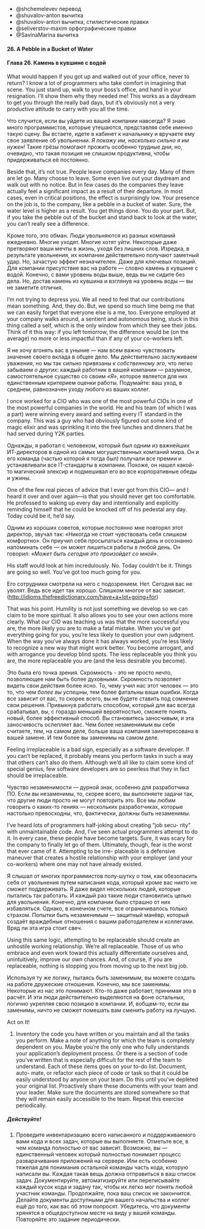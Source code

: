 - @shchemelevev перевод
- @shuvalov-anton вычитка
- @shuvalov-anton вычитка, стилистические правки
- @seliverstov-maxim орфографические правки
- @SavinaMarina вычитка

#### 26. A Pebble in a Bucket of Water

#### Глава 26. Камень в кувшине с водой


What would happen if you got up and walked out of your office, never
to return? I know a lot of programmers who take comfort in imagining
that scene. You just stand up, walk to your boss’s office, and hand in
your resignation. I’ll show them why they needed me! This works as a
daydream to get you through the really bad days, but it’s obviously
not a very productive attitude to carry with you all the time.

Что случится, если вы уйдете из вашей компании навсегда? Я знаю много 
программистов, которые утешаются, представляя себе именно такую сцену. Вы 
встаете, идете в кабинет к начальнику и вручаете ему свое заявление об
увольнении. _Я покажу им, насколько сильно я им нужен!_ Такие грёзы
помогают прожить особенно трудные дни, но, очевидно, что такая позиция
не слишком продуктивна, чтобы придерживаться её постоянно.

Beside that, it’s not true. People leave companies every day. Many
of them are let go. Many choose to leave. Some even live out your
daydream and walk out with no notice. But in few cases do the
companies they leave actually feel a significant impact as a result of
their departure. In most cases, even in critical positions, the effect is
surprisingly low. Your presence on the job is, to the company, like a
pebble in a bucket of water. Sure, the water level is higher as a result.
You get things done. You do your part. But, if you take the pebble out
of the bucket and stand back to look at the water, you can’t really see
a difference.

Кроме того, это обман. Люди увольняются из разных компаний ежедневно. 
Многие уходят. Многие хотят уйти. Некоторые даже претворяют ваши мечты в жизнь,
уходя без лишних слов. Изредка, в результате увольнения, их компании
действительно получают заметный удар. Но, зачастую эффект незначителен.
Даже для ключевых позиций. Для компании присутствие вас на работе — словно камень
в кувшине с водой. Конечно, с вами уровень воды выше, ведь вы не сидите
без дела. Но, достав камень из кувшина и взглянув на уровень воды —
вы не заметите отличия.



I’m not trying to depress you. We all need to feel that our contributions
mean something. And, they do. But, we spend so much time being
me that we can easily forget that everyone else is a me, too. Everyone
employed at your company walks around, a sentient and autonomous
being, stuck in this thing called a self, which is the only window from
which they see their jobs. Think of it this way: if you left tomorrow, the
difference would be (on the average) no more or less impactful than if
any of your co-workers left.

Я не хочу вгонять вас в уныние — нам всем важно чувствовать значение своего 
вклада в общее дело. Мы действительно заслуживаем уважения, но мы так сильно
привязаны _к собственному эго_, что легко забываем _о других_: каждый
работник в вашей компании — разумное, самостоятельное существо cо своим
_«Я»_, которое является для них единственным критерием оценки работы.
Подумайте: ваш уход, в среднем, равнозначен уходу любого из ваших коллег.



I once worked for a CIO who was one of the most powerful CIOs in
one of the most powerful companies in the world. He and his team (of
which I was a part) were winning every award and setting every IT
standard in the company. This was a guy who had obviously figured
out some kind of magic elixir and was sprinkling it into the free lunches
and dinners that he had served during Y2K parties.

Однажды, я работал с человеком, который был одним из важнейших ИТ-директоров в одной
из самых могущественных компаний мира. Он и его команда (частью которой я тогда был) 
получали все премии и устанавливали все IT-стандарты в компании. Похоже,
он нашел какой-то магический элексир и подмешивал его во все корпоративные
обеды и ужины.



One of the few real pieces of advice that I ever got from this CIO—
and I heard it over and over again—is that you should never get too
comfortable. He professed to waking up every day and intentionally
and explicitly reminding himself that he could be knocked off of his
pedestal any day. Today could be it, he’d say.

Одним из хороших советов, которые постоянно мне повторял этот директор,
звучал так: «Никогда не стоит чувствовать себя слишком комфортно». Он
приучил себя просыпаться каждый день и осознанно напоминать себе — 
он может лишиться работы в любой день. Он говорил: «_Может быть сегодня
это произойдет со мной_».



His staff would look at him incredulously. No. Today couldn’t be it.
Things are going so well. You’ve got too much going for you.

Его сотрудники смотрели на него с подозрением. Нет. Сегодня вас не уволят.
Ведь все идет так хорошо. Слишком многое от вас зависит.
(http://idioms.thefreedictionary.com/have+a+lot+going+for)



That was his point. Humility is not just something we develop so we can claim to
be more spiritual. It also allows you to see your own actions more clearly. 
What our CIO was teaching us was that the more successful you are, the more 
likely you are to make a fatal mistake. When you’ve got everything going for 
you, you’re less likely to question your own judgment. When the way you’ve 
always done it has always worked, you’re less likely to recognize a new way 
that might work better. You become arrogant, and with arrogance you develop 
blind spots.  The less replaceable you think you are, the more replaceable you 
are (and the less desirable you become).

Это была его точка зрения. Скромность - это не просто нечто, позволяющее нам 
быть более духовными. Скромность позволяет видеть свои действия более ясно. 
То, чему учил нас этот человек — это то, что чем _более вы успешны_, тем более фатальны
ваши ошибки. Когда все зависит от вас, то скорее всего, вы не будете ставить под 
сомнение свои решения. Привыкнув работать способом, который для вас всегда
срабатывал, вы, с гораздо меньшей вероятностью, сможете понять новый, более
эффективный способ. Вы становитесь заносчивым, и эта заносчивость ослепляет
вас. Чем более незаменимым вы себя считаете, тем, на самом деле, больше ваша
компания заинтересована в вашей замене. И тем более вы заменимы на самом деле.



Feeling irreplaceable is a bad sign, especially as a software developer.
If you can’t be replaced, it probably means you perform tasks in such
a way that others can’t also do them. Although we’d all like to claim
some kind of special genius, few software developers are so peerless
that they in fact should be irreplaceable.

Чувство незаменимости — дурной знак, особенно для разработчика ПО. Если
вы незаменимы, то, скорее всего, вы выполняете задачи так, что другие люди
просто не могут повторить это. Все мы любим говорить о каких-то 
гениях — нескольких разработчиках, которые настолько превосходны, что,
фактически, должны быть незаменимы.



I’ve heard lots of programmers half-joking about creating “job secu-
rity” with unmaintainable code. And, I’ve seen actual programmers
attempt to do it. In every case, these people have become targets. Sure,
it was scary for the company to finally let go of them. Ultimately,
though, fear is the worst that ever came of it. Attempting to be irre-
placeable is a defensive maneuver that creates a hostile relationship
with your employer (and your co-workers) where one may not have
already existed.

Я слышал от многих программистов полу-шутку о том, как обезопасить
себя от увольнения путем написания кода, который кроме вас никто не сможет
поддерживать. Я даже видел нескольких людей, которые пытались так работать. 
И каждый раз такие люди становились целью для увольнения. Конечно, для компании
было страшно от них избавляться. Однако, в конечном счете, все ограничивалось
только страхом. Попытки быть незаменимым — защитный манёвр, который создаёт
враждебные отношения с вашим работодателем и коллегами. Вряд ли эта игра стоит
свеч.



Using this same logic, attempting to be replaceable should create an
unhostile working relationship. We’re all replaceable. Those of us who
embrace and even work toward this actually differentiate ourselves
and, unintuitively, improve our own chances. And, of course, if you
are replaceable, nothing is stopping you from moving up to the next
big job.

Используя ту же логику, пытаясь быть заменимым, вы можете создать на работе
дружеские отношения. Конечно, мы все заменимы. Некоторые из нас это понимают.
Кто-то даже работает, принимая это в расчёт. И эти люди действительно выделяются
на фоне остальных, логично укрепляя свою позицию в компании. И, вобщем-то, 
если вы заменимы, ничто не сможет помешать вам сменить работу на лучшую.



Act on It!
1. Inventory the code you have written or you maintain and all the
tasks you perform. Make a note of anything for which the team is
completely dependent on you. Maybe you’re the only one who
fully understands your application’s deployment process. Or there
is a section of code you’ve written that is especially difficult for the
rest of the team to understand.
Each of these items goes on your to-do list. Document, auto-
mate, or refactor each piece of code or task so that it could be
easily understood by anyone on your team. Do this until you’ve
depleted your original list. Proactively share these documents with
your team and your leader. Make sure the documents are stored
somewhere so that they will remain easily accessible to the team.
Repeat this exercise periodically.

##### Действуйте!

1. Проведите инвентаризацию всего написанного и поддерживаемого вами кода и 
всех задач, которые вы выполняете. Отметьте все, в чем команда полностью от вас
зависит. Возможно, вы — единственный человек который полностью понимает 
процесс разварачивания приложений на сервере. Или есть особенно тяжелая для
понимания остальной команды часть кода, которую написали вы. Каждая такая вещь
должна отправиться в ваш список задач. Документируйте, автоматизируйте или 
переписывайте каждый кусок кода и задачу так, чтобы их легко мог понять
любой участник команды. Продолжайте, пока ваш список не закончится. Делайте 
документы доступными для вашего начальства и коллег ещё до того, как вас 
об этом попросят. Убедитесь, что документы хрянятся в общедоступном месте
на виду у вашей команды. Повторяйте это задание периодически.
